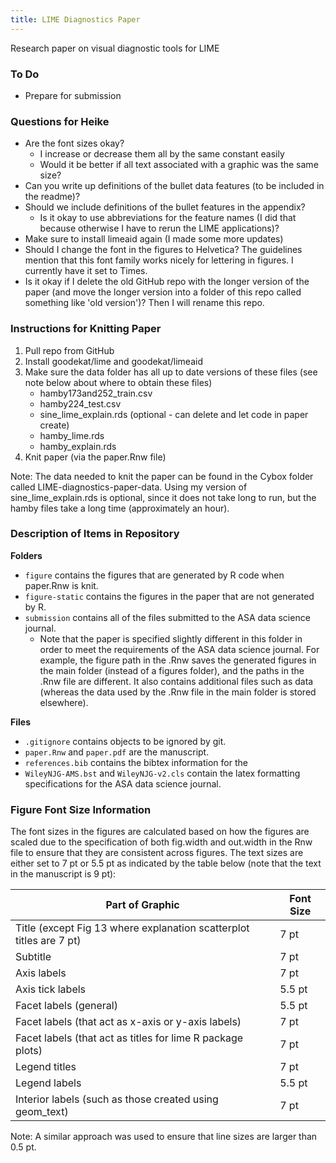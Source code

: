 ```yaml
---
title: LIME Diagnostics Paper
---
```


Research paper on visual diagnostic tools for LIME

### To Do

- Prepare for submission

### Questions for Heike

- Are the font sizes okay? 
  - I increase or decrease them all by the same constant easily
  - Would it be better if all text associated with a graphic was the same size?
- Can you write up definitions of the bullet data features (to be included in the readme)?
- Should we include definitions of the bullet features in the appendix?
  - Is it okay to use abbreviations for the feature names (I did that because otherwise I have to rerun the LIME applications)?
- Make sure to install limeaid again (I made some more updates)
- Should I change the font in the figures to Helvetica? The guidelines mention that this font family works nicely for lettering in figures. I currently have it set to Times.
- Is it okay if I delete the old GitHub repo with the longer version of the paper (and move the longer version into a folder of this repo called something like 'old version')? Then I will rename this repo.

### Instructions for Knitting Paper

1.  Pull repo from GitHub
2.  Install goodekat/lime and goodekat/limeaid
3.  Make sure the data folder has all up to date versions of these files
    (see note below about where to obtain these files)
      - hamby173and252\_train.csv
      - hamby224\_test.csv
      - sine\_lime\_explain.rds (optional - can delete and let code in paper create)
      - hamby\_lime.rds
      - hamby\_explain.rds
4.  Knit paper (via the paper.Rnw file)

Note: The data needed to knit the paper can be found in the Cybox folder called LIME-diagnostics-paper-data. Using my version of sine\_lime\_explain.rds is optional, since it does not take long to run, but the hamby files take a long time (approximately an hour).

### Description of Items in Repository

**Folders**

- `figure` contains the figures that are generated by R code when paper.Rnw is knit.
- `figure-static` contains the figures in the paper that are not generated by R.
- `submission` contains all of the files submitted to the ASA data science journal.
  - Note that the paper is specified slightly different in this folder in order to meet the requirements of the ASA data science journal. For example, the figure path in the .Rnw saves the generated figures in the main folder (instead of a figures folder), and the paths in the .Rnw file are different. It also contains additional files such as data (whereas the data used by the .Rnw file in the main folder is stored elsewhere).

**Files**

- `.gitignore` contains objects to be ignored by git.
- `paper.Rnw` and `paper.pdf` are the manuscript.
- `references.bib` contains the bibtex information for the 
- `WileyNJG-AMS.bst` and `WileyNJG-v2.cls` contain the latex formatting specifications for the ASA data science journal.

### Figure Font Size Information

The font sizes in the figures are calculated based on how the figures are scaled due to the specification of both fig.width and out.width in the Rnw file to ensure that they are consistent across figures. The text sizes are either set to 7 pt or 5.5 pt as indicated by the table below (note that the text in the manuscript is 9 pt): 

| Part of Graphic | Font Size |
| --------------- | --------- | 
| Title (except Fig 13 where explanation scatterplot titles are 7 pt) | 7 pt |
| Subtitle | 7 pt |
| Axis labels | 7 pt |
| Axis tick labels | 5.5 pt |
| Facet labels (general) | 5.5 pt |
| Facet labels (that act as x-axis or y-axis labels) | 7 pt |
| Facet labels (that act as titles for lime R package plots) | 7 pt |
| Legend titles | 7 pt |
| Legend labels | 5.5 pt |
| Interior labels (such as those created using geom_text) | 7 pt |

Note: A similar approach was used to ensure that line sizes are larger than 0.5 pt.
